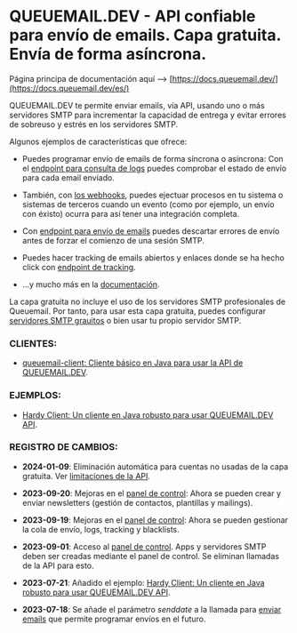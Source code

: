 # QUEUEMAIL.DEV - API confiable para envío de emails. Capa gratuita. Envía de forma asíncrona.

Página principa de documentación aquí --> [https://docs.queuemail.dev/](https://docs.queuemail.dev/es/)

QUEUEMAIL.DEV te permite enviar emails, vía API, usando uno o más servidores SMTP para incrementar la capacidad de entrega y evitar errores de sobreuso y estrés en los servidores SMTP.

Algunos ejemplos de características que ofrece:

- Puedes programar envío de emails de forma síncrona o asíncrona: Con el [endpoint para consulta de logs](api-logs.md) puedes comprobar el estado de envío para cada email enviado.

- También, con [los webhooks](features-webhooks.md), puedes ejectuar procesos en tu sistema o sistemas de terceros cuando un evento (como por ejemplo, un envío con éxisto) ocurra para así tener una integración completa.

- Con [endpoint para envío de emails](api-emails.md) puedes descartar errores de envío antes de forzar el comienzo de una sesión SMTP.

- Puedes hacer tracking de emails abiertos y enlaces donde se ha hecho click con [endpoint de tracking](api-tracking.md).

- ...y mucho más en la [documentación](https://docs.queuemail.dev/es).

La capa gratuita no incluye el uso de los servidores SMTP profesionales de Queuemail. Por tanto, para usar esta capa gratuita, puedes configurar [servidores SMTP grauitos](other-freesmtps.md) o bien usar tu propio servidor SMTP.



### CLIENTES:

* [queuemail-client: Cliente básico en Java para usar la API de QUEUEMAIL.DEV](https://github.com/queuemail/docs-and-examples/tree/main/queuemail-client).

### EJEMPLOS:

* [Hardy Client: Un cliente en Java robusto para usar QUEUEMAIL.DEV API](examples-hardyservice.md).


### REGISTRO DE CAMBIOS:

* **2024-01-09**: Eliminación automática para cuentas no usadas de la capa gratuita. Ver [limitaciones de la API](api-limitations.md).

* **2023-09-20**: Mejoras en el <a href="https://queuemail.dev/qmadmin/login">panel de control</a>: Ahora se pueden crear y enviar newsletters (gestión de contactos, plantillas y mailings).

* **2023-09-19**: Mejoras en el <a href="https://queuemail.dev/qmadmin/login">panel de control</a>: Ahora se pueden gestionar la cola de envío, logs, tracking y blacklists.

* **2023-09-01**: Acceso al <a href="https://queuemail.dev/qmadmin/login">panel de control</a>. Apps y servidores SMTP deben ser creadas mediante el panel de control. Se eliminan llamadas de la API para esto.

* **2023-07-21**: Añadido el ejemplo: [Hardy Client: Un cliente en Java robusto para usar QUEUEMAIL.DEV API](examples-hardyservice.md).

* **2023-07-18**: Se añade el parámetro *senddate* a la llamada para [enviar emails](api-emails.md) que permite programar envíos en el futuro.

